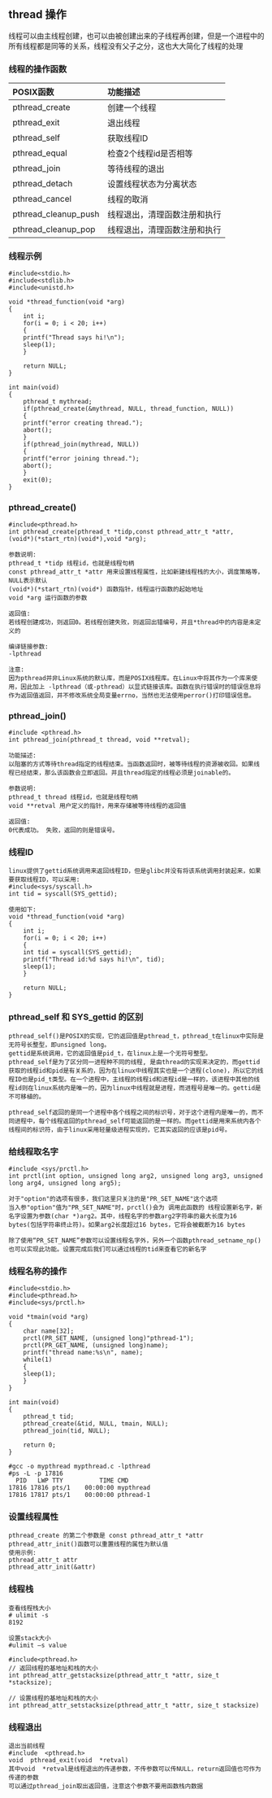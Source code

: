 ## thread 操作
线程可以由主线程创建，也可以由被创建出来的子线程再创建，但是一个进程中的所有线程都是同等的关系，线程没有父子之分，这也大大简化了线程的处理

### 线程的操作函数
| POSIX函数        | 功能描述 |
 | :--------   | :-----|
| pthread_create   | 创建一个线程  |
| pthread_exit        | 退出线程    |
| pthread_self        | 获取线程ID   |
| pthread_equal | 检查2个线程id是否相等  |
| pthread_join | 等待线程的退出  |
| pthread_detach | 设置线程状态为分离状态  |
| pthread_cancel | 线程的取消 |
| pthread_cleanup_push | 线程退出，清理函数注册和执行  |
| pthread_cleanup_pop | 线程退出，清理函数注册和执行     |

### 线程示例
```
#include<stdio.h>
#include<stdlib.h>
#include<unistd.h>

void *thread_function(void *arg)
{
    int i;
    for(i = 0; i < 20; i++)
    {
	printf("Thread says hi!\n");
	sleep(1);
    }

    return NULL;
}

int main(void)
{
    pthread_t mythread;
    if(pthread_create(&mythread, NULL, thread_function, NULL))
    {
	printf("error creating thread.");
	abort();
    }
    if(pthread_join(mythread, NULL))
    {
	printf("error joining thread.");
	abort();
    }
    exit(0);
}
```

### pthread_create()
```
#include<pthread.h>
int pthread_create(pthread_t *tidp,const pthread_attr_t *attr,
(void*)(*start_rtn)(void*),void *arg);

参数说明:
pthread_t *tidp 线程id，也就是线程句柄
const pthread_attr_t *attr 用来设置线程属性，比如新建线程栈的大小，调度策略等，NULL表示默认
(void*)(*start_rtn)(void*) 函数指针，线程运行函数的起始地址
void *arg 运行函数的参数

返回值:
若线程创建成功，则返回0。若线程创建失败，则返回出错编号，并且*thread中的内容是未定义的

编译链接参数:
-lpthread

注意:
因为pthread并非Linux系统的默认库，而是POSIX线程库。在Linux中将其作为一个库来使用，因此加上 -lpthread（或-pthread）以显式链接该库。函数在执行错误时的错误信息将作为返回值返回，并不修改系统全局变量errno，当然也无法使用perror()打印错误信息。
```

### pthread_join()
```
#include <pthread.h>
int pthread_join(pthread_t thread, void **retval);

功能描述:
以阻塞的方式等待thread指定的线程结束。当函数返回时，被等待线程的资源被收回。如果线程已经结束，那么该函数会立即返回。并且thread指定的线程必须是joinable的。

参数说明:
pthread_t thread 线程id，也就是线程句柄
void **retval 用户定义的指针，用来存储被等待线程的返回值

返回值:
0代表成功。 失败，返回的则是错误号。
```

### 线程ID
```
linux提供了gettid系统调用来返回线程ID，但是glibc并没有将该系统调用封装起来，如果要获取线程ID，可以采用:
#include<sys/syscall.h>
int tid = syscall(SYS_gettid);

使用如下:
void *thread_function(void *arg)
{
    int i;
    for(i = 0; i < 20; i++)
    {
	int tid = syscall(SYS_gettid);
	printf("Thread id:%d says hi!\n", tid);
	sleep(1);
    }

    return NULL;
}
```

### pthread_self 和 SYS_gettid 的区别
```
pthread_self()是POSIX的实现，它的返回值是pthread_t，pthread_t在linux中实际是无符号长整型，即unsigned long。
gettid是系统调用，它的返回值是pid_t，在linux上是一个无符号整型。
pthread_self是为了区分同一进程种不同的线程, 是由thread的实现来决定的，而gettid获取的线程id和pid是有关系的，因为在linux中线程其实也是一个进程(clone)，所以它的线程ID也是pid_t类型。在一个进程中，主线程的线程id和进程id是一样的，该进程中其他的线程id则在linux系统内是唯一的，因为linux中线程就是进程，而进程号是唯一的。gettid是不可移植的。

pthread_self返回的是同一个进程中各个线程之间的标识号，对于这个进程内是唯一的，而不同进程中，每个线程返回的pthread_self可能返回的是一样的。而gettid是用来系统内各个线程间的标识符，由于linux采用轻量级进程实现的，它其实返回的应该是pid号。
```

### 给线程取名字
```
#include <sys/prctl.h>  
int prctl(int option, unsigned long arg2, unsigned long arg3, unsigned long arg4, unsigned long arg5);

对于"option"的选项有很多，我们这里只关注的是"PR_SET_NAME"这个选项
当入参"option"值为"PR_SET_NAME"时，prctl()会为 调用此函数的 线程设置新名字，新名字设置为参数(char *)arg2。其中，线程名字的参数arg2字符串的最大长度为16 bytes(包括字符串终止符)。如果arg2长度超过16 bytes，它将会被截断为16 bytes

除了使用“PR_SET_NAME”参数可以设置线程名字外，另外一个函数pthread_setname_np()也可以实现此功能。设置完成后我们可以通过线程的tid来查看它的新名字
```

### 线程名称的操作
```
#include<stdio.h>
#include<pthread.h>
#include<sys/prctl.h>

void *tmain(void *arg)
{
    char name[32];
    prctl(PR_SET_NAME, (unsigned long)"pthread-1");
    prctl(PR_GET_NAME, (unsigned long)name);
    printf("thread name:%s\n", name);
    while(1)
    {
	sleep(1);
    }
}

int main(void)
{
    pthread_t tid;
    pthread_create(&tid, NULL, tmain, NULL);
    pthread_join(tid, NULL);

    return 0;
}

#gcc -o mypthread mypthread.c -lpthread
#ps -L -p 17816
  PID   LWP TTY          TIME CMD
17816 17816 pts/1    00:00:00 mypthread
17816 17817 pts/1    00:00:00 pthread-1
```

### 设置线程属性
```
pthread_create 的第二个参数是 const pthread_attr_t *attr 
pthread_attr_init()函数可以重置线程的属性为默认值
使用示例:
pthread_attr_t attr
pthread_attr_init(&attr)
```

### 线程栈
```
查看线程栈大小
# ulimit -s
8192

设置stack大小
#ulimit –s value

#include<pthread.h>
// 返回线程的基地址和栈的大小
int pthread_attr_getstacksize(pthread_attr_t *attr, size_t *stacksize); 

// 设置线程的基地址和栈的大小
int pthread_attr_setstacksize(pthread_attr_t *attr, size_t stacksize)
```

### 线程退出
```
退出当前线程
#include  <pthread.h>
void  pthread_exit(void  *retval)
其中void  *retval是线程退出的传递参数，不传参数可以传NULL，return返回值也可作为传递的参数
可以通过pthread_join取出返回值，注意这个参数不要用函数栈内数据
```